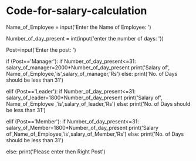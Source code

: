 # Code-for-salary-calculation

Name_of_Employee = input('Enter the Name of Employee: ')

Number_of_day_present = int(input('enter the number of days: '))

Post=input('Enter the post: ')
    
if (Post=='Manager'):
    if Number_of_day_present<=31:
        salary_of_manager=2000*Number_of_day_present
        print('Salary of', Name_of_Employee,'is',salary_of_manager,'Rs')
    else:
        print('No. of Days should be less than 31')
        
elif (Post=='Leader'):
    if Number_of_day_present<=31:
        salary_of_leader=1800*Number_of_day_present
        print('Salary of', Name_of_Employee ,'is',salary_of_leader,'Rs')
    else:
        print('No. of Days should be less than 31')
        
elif (Post=='Member'):
    if Number_of_day_present<=31:
        salary_of_Member=1800*Number_of_day_present
        print('Salary of',Name_of_Employee,'is',salary_of_Member,'Rs')
    else:
        print('No. of Days should be less than 31')
        
else:
    print('Please enter then Right Post')
